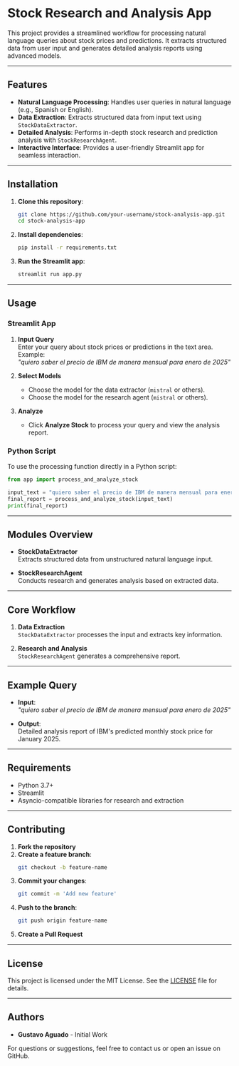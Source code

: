 # Stock Research and Analysis App

This project provides a streamlined workflow for processing natural language queries about stock prices and predictions. It extracts structured data from user input and generates detailed analysis reports using advanced models.

---

## Features

- **Natural Language Processing**: Handles user queries in natural language (e.g., Spanish or English).  
- **Data Extraction**: Extracts structured data from input text using `StockDataExtractor`.  
- **Detailed Analysis**: Performs in-depth stock research and prediction analysis with `StockResearchAgent`.  
- **Interactive Interface**: Provides a user-friendly Streamlit app for seamless interaction.

---

## Installation

1. **Clone this repository**:
   ~~~bash
   git clone https://github.com/your-username/stock-analysis-app.git
   cd stock-analysis-app
   ~~~

2. **Install dependencies**:
   ~~~bash
   pip install -r requirements.txt
   ~~~

3. **Run the Streamlit app**:
   ~~~bash
   streamlit run app.py
   ~~~

---

## Usage

### Streamlit App

1. **Input Query**  
   Enter your query about stock prices or predictions in the text area.  
   Example:  
   *"quiero saber el precio de IBM de manera mensual para enero de 2025"*

2. **Select Models**  
   - Choose the model for the data extractor (`mistral` or others).
   - Choose the model for the research agent (`mistral` or others).

3. **Analyze**  
   - Click **Analyze Stock** to process your query and view the analysis report.

### Python Script

To use the processing function directly in a Python script:

~~~python
from app import process_and_analyze_stock

input_text = "quiero saber el precio de IBM de manera mensual para enero de 2025"
final_report = process_and_analyze_stock(input_text)
print(final_report)
~~~

---

## Modules Overview

- **StockDataExtractor**  
  Extracts structured data from unstructured natural language input.

- **StockResearchAgent**  
  Conducts research and generates analysis based on extracted data.

---

## Core Workflow

1. **Data Extraction**  
   `StockDataExtractor` processes the input and extracts key information.

2. **Research and Analysis**  
   `StockResearchAgent` generates a comprehensive report.

---

## Example Query

- **Input**:  
  *"quiero saber el precio de IBM de manera mensual para enero de 2025"*

- **Output**:  
  Detailed analysis report of IBM's predicted monthly stock price for January 2025.

---

## Requirements

- Python 3.7+
- Streamlit
- Asyncio-compatible libraries for research and extraction

---

## Contributing

1. **Fork the repository**  
2. **Create a feature branch**:
   ~~~bash
   git checkout -b feature-name
   ~~~
3. **Commit your changes**:
   ~~~bash
   git commit -m 'Add new feature'
   ~~~
4. **Push to the branch**:
   ~~~bash
   git push origin feature-name
   ~~~
5. **Create a Pull Request**

---

## License

This project is licensed under the MIT License. See the [LICENSE](LICENSE) file for details.

---

## Authors

- **Gustavo Aguado** - Initial Work  

For questions or suggestions, feel free to contact us or open an issue on GitHub.
